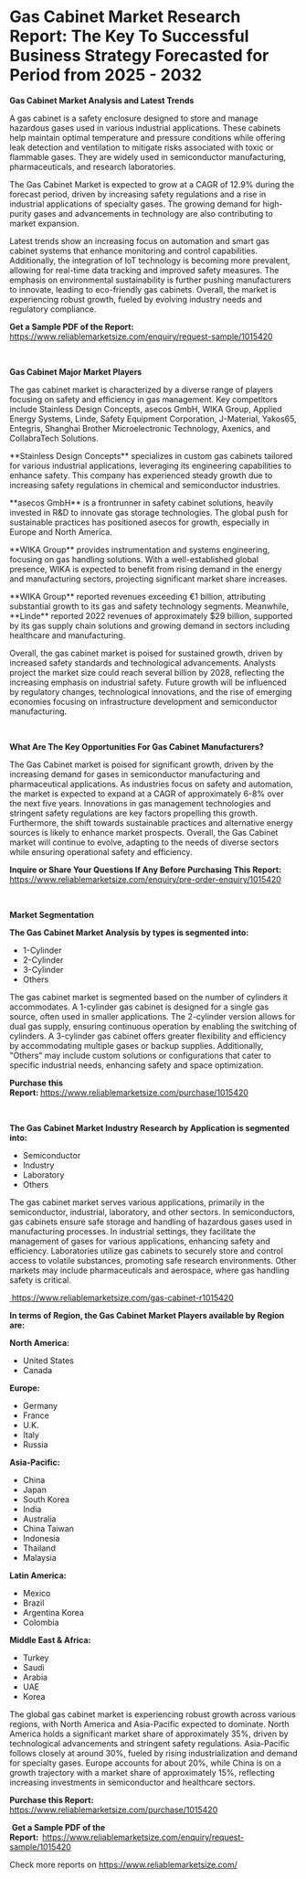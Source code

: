 <p><h1>Gas Cabinet Market Research Report: The Key To Successful Business Strategy Forecasted for Period from 2025 - 2032</h1></p><p><strong>Gas Cabinet Market Analysis and Latest Trends</strong></p>
<p><p>A gas cabinet is a safety enclosure designed to store and manage hazardous gases used in various industrial applications. These cabinets help maintain optimal temperature and pressure conditions while offering leak detection and ventilation to mitigate risks associated with toxic or flammable gases. They are widely used in semiconductor manufacturing, pharmaceuticals, and research laboratories.</p><p>The Gas Cabinet Market is expected to grow at a CAGR of 12.9% during the forecast period, driven by increasing safety regulations and a rise in industrial applications of specialty gases. The growing demand for high-purity gases and advancements in technology are also contributing to market expansion. </p><p>Latest trends show an increasing focus on automation and smart gas cabinet systems that enhance monitoring and control capabilities. Additionally, the integration of IoT technology is becoming more prevalent, allowing for real-time data tracking and improved safety measures. The emphasis on environmental sustainability is further pushing manufacturers to innovate, leading to eco-friendly gas cabinets. Overall, the market is experiencing robust growth, fueled by evolving industry needs and regulatory compliance.</p></p>
<p><strong>Get a Sample PDF of the Report:&nbsp;</strong> <a href="https://www.reliablemarketsize.com/enquiry/request-sample/1015420?utm_campaign=3205&utm_medium=2&utm_source=Github&utm_content=ia&utm_term=08042025&utm_id=gas-cabinet">https://www.reliablemarketsize.com/enquiry/request-sample/1015420</a></p>
<p>&nbsp;</p>
<p><strong>Gas Cabinet Major Market Players</strong></p>
<p><p>The gas cabinet market is characterized by a diverse range of players focusing on safety and efficiency in gas management. Key competitors include Stainless Design Concepts, asecos GmbH, WIKA Group, Applied Energy Systems, Linde, Safety Equipment Corporation, J-Material, Yakos65, Entegris, Shanghai Brother Microelectronic Technology, Axenics, and CollabraTech Solutions.</p><p>**Stainless Design Concepts** specializes in custom gas cabinets tailored for various industrial applications, leveraging its engineering capabilities to enhance safety. This company has experienced steady growth due to increasing safety regulations in chemical and semiconductor industries.</p><p>**asecos GmbH** is a frontrunner in safety cabinet solutions, heavily invested in R&D to innovate gas storage technologies. The global push for sustainable practices has positioned asecos for growth, especially in Europe and North America.</p><p>**WIKA Group** provides instrumentation and systems engineering, focusing on gas handling solutions. With a well-established global presence, WIKA is expected to benefit from rising demand in the energy and manufacturing sectors, projecting significant market share increases.</p><p>**WIKA Group** reported revenues exceeding €1 billion, attributing substantial growth to its gas and safety technology segments. Meanwhile, **Linde** reported 2022 revenues of approximately $29 billion, supported by its gas supply chain solutions and growing demand in sectors including healthcare and manufacturing.</p><p>Overall, the gas cabinet market is poised for sustained growth, driven by increased safety standards and technological advancements. Analysts project the market size could reach several billion by 2028, reflecting the increasing emphasis on industrial safety. Future growth will be influenced by regulatory changes, technological innovations, and the rise of emerging economies focusing on infrastructure development and semiconductor manufacturing.</p></p>
<p>&nbsp;</p>
<p><strong>What Are The Key Opportunities For Gas Cabinet Manufacturers?</strong></p>
<p><p>The Gas Cabinet market is poised for significant growth, driven by the increasing demand for gases in semiconductor manufacturing and pharmaceutical applications. As industries focus on safety and automation, the market is expected to expand at a CAGR of approximately 6-8% over the next five years. Innovations in gas management technologies and stringent safety regulations are key factors propelling this growth. Furthermore, the shift towards sustainable practices and alternative energy sources is likely to enhance market prospects. Overall, the Gas Cabinet market will continue to evolve, adapting to the needs of diverse sectors while ensuring operational safety and efficiency.</p></p>
<p><strong>Inquire or Share Your Questions If Any Before Purchasing This Report:</strong> <a href="https://www.reliablemarketsize.com/enquiry/pre-order-enquiry/1015420?utm_campaign=3205&utm_medium=2&utm_source=Github&utm_content=ia&utm_term=08042025&utm_id=gas-cabinet">https://www.reliablemarketsize.com/enquiry/pre-order-enquiry/1015420</a></p>
<p>&nbsp;</p>
<p><strong>Market Segmentation</strong></p>
<p><strong>The Gas Cabinet Market Analysis by types is segmented into:</strong></p>
<p><ul><li>1-Cylinder</li><li>2-Cylinder</li><li>3-Cylinder</li><li>Others</li></ul></p>
<p><p>The gas cabinet market is segmented based on the number of cylinders it accommodates. A 1-cylinder gas cabinet is designed for a single gas source, often used in smaller applications. The 2-cylinder version allows for dual gas supply, ensuring continuous operation by enabling the switching of cylinders. A 3-cylinder gas cabinet offers greater flexibility and efficiency by accommodating multiple gases or backup supplies. Additionally, "Others" may include custom solutions or configurations that cater to specific industrial needs, enhancing safety and space optimization.</p></p>
<p><strong>Purchase this Report:&nbsp;</strong><a href="https://www.reliablemarketsize.com/purchase/1015420?utm_campaign=3205&utm_medium=2&utm_source=Github&utm_content=ia&utm_term=08042025&utm_id=gas-cabinet">https://www.reliablemarketsize.com/purchase/1015420</a></p>
<p>&nbsp;</p>
<p><strong>The Gas Cabinet Market Industry Research by Application is segmented into:</strong></p>
<p><ul><li>Semiconductor</li><li>Industry</li><li>Laboratory</li><li>Others</li></ul></p>
<p><p>The gas cabinet market serves various applications, primarily in the semiconductor, industrial, laboratory, and other sectors. In semiconductors, gas cabinets ensure safe storage and handling of hazardous gases used in manufacturing processes. In industrial settings, they facilitate the management of gases for various applications, enhancing safety and efficiency. Laboratories utilize gas cabinets to securely store and control access to volatile substances, promoting safe research environments. Other markets may include pharmaceuticals and aerospace, where gas handling safety is critical.</p></p>
<p><a href="https://www.reliablemarketsize.com/gas-cabinet-r1015420?utm_campaign=3205&utm_medium=2&utm_source=Github&utm_content=ia&utm_term=08042025&utm_id=gas-cabinet">&nbsp;https://www.reliablemarketsize.com/gas-cabinet-r1015420</a></p>
<p><strong>In terms of Region, the Gas Cabinet Market Players available by Region are:</strong></p>
<p>
    <p> <strong> North America: </strong>
        <ul>
            <li>United States</li>
            <li>Canada</li>
        </ul>
        </p> 
    <p> <strong> Europe: </strong>
        <ul>
            <li>Germany</li>
            <li>France</li>
            <li>U.K.</li>
            <li>Italy</li>
            <li>Russia</li>
        </ul>
        </p> 
    <p> <strong> Asia-Pacific: </strong>
        <ul>
            <li>China</li>
            <li>Japan</li>
            <li>South Korea</li>
            <li>India</li>
            <li>Australia</li>
            <li>China Taiwan</li>
            <li>Indonesia</li>
            <li>Thailand</li>
            <li>Malaysia</li>
        </ul>
        </p> 
    <p> <strong> Latin America: </strong>
        <ul>
            <li>Mexico</li>
            <li>Brazil</li>
            <li>Argentina Korea</li>
            <li>Colombia</li>
        </ul>
        </p> 
    <p> <strong> Middle East & Africa: </strong>
        <ul>
            <li>Turkey</li>
            <li>Saudi</li>
            <li>Arabia</li>
            <li>UAE</li>
            <li>Korea</li>
        </ul>
    </p>
    </p>
<p><p>The global gas cabinet market is experiencing robust growth across various regions, with North America and Asia-Pacific expected to dominate. North America holds a significant market share of approximately 35%, driven by technological advancements and stringent safety regulations. Asia-Pacific follows closely at around 30%, fueled by rising industrialization and demand for specialty gases. Europe accounts for about 20%, while China is on a growth trajectory with a market share of approximately 15%, reflecting increasing investments in semiconductor and healthcare sectors.</p></p>
<p><strong>Purchase this Report: </strong><a href="https://www.reliablemarketsize.com/purchase/1015420?utm_campaign=3205&utm_medium=2&utm_source=Github&utm_content=ia&utm_term=08042025&utm_id=gas-cabinet">https://www.reliablemarketsize.com/purchase/1015420</a></p>
<p>&nbsp;<strong>Get a Sample PDF of the Report:&nbsp;&nbsp;</strong><a href="https://www.reliablemarketsize.com/enquiry/request-sample/1015420?utm_campaign=3205&utm_medium=2&utm_source=Github&utm_content=ia&utm_term=08042025&utm_id=gas-cabinet">https://www.reliablemarketsize.com/enquiry/request-sample/1015420</a></p>
<p><strong></strong></p>
<p>Check more reports on <a href="https://www.reliablemarketsize.com/?utm_campaign=3205&utm_medium=2&utm_source=Github&utm_content=ia&utm_term=08042025&utm_id=gas-cabinet">https://www.reliablemarketsize.com/</a></p>